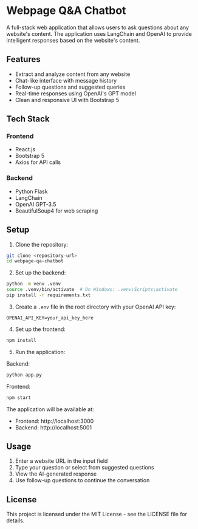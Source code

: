 # Webpage Q&A Chatbot

A full-stack web application that allows users to ask questions about any website's content. The application uses LangChain and OpenAI to provide intelligent responses based on the website's content.

## Features

- Extract and analyze content from any website
- Chat-like interface with message history
- Follow-up questions and suggested queries
- Real-time responses using OpenAI's GPT model
- Clean and responsive UI with Bootstrap 5

## Tech Stack

### Frontend
- React.js
- Bootstrap 5
- Axios for API calls

### Backend
- Python Flask
- LangChain
- OpenAI GPT-3.5
- BeautifulSoup4 for web scraping

## Setup

1. Clone the repository:
```bash
git clone <repository-url>
cd webpage-qa-chatbot
```

2. Set up the backend:
```bash
python -m venv .venv
source .venv/bin/activate  # On Windows: .venv\Scripts\activate
pip install -r requirements.txt
```

3. Create a `.env` file in the root directory with your OpenAI API key:
```
OPENAI_API_KEY=your_api_key_here
```

4. Set up the frontend:
```bash
npm install
```

5. Run the application:

Backend:
```bash
python app.py
```

Frontend:
```bash
npm start
```

The application will be available at:
- Frontend: http://localhost:3000
- Backend: http://localhost:5001

## Usage

1. Enter a website URL in the input field
2. Type your question or select from suggested questions
3. View the AI-generated response
4. Use follow-up questions to continue the conversation

## License

This project is licensed under the MIT License - see the LICENSE file for details. 